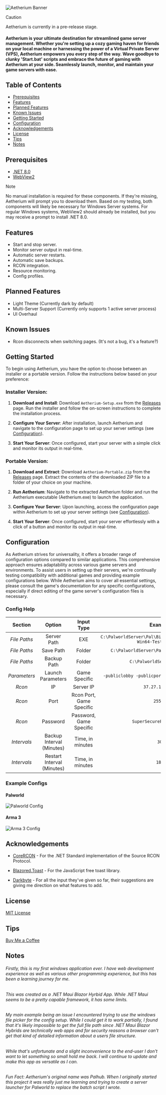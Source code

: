 ![Aetherium Banner](https://raw.githubusercontent.com/AriesLR/Aetherium/main/docs/images/bannerlogo.png)

 > [!CAUTION]  
> Aetherium is currently in a pre-release stage.

 #### Aetherium is your ultimate destination for streamlined game server management. Whether you're setting up a cozy gaming haven for friends on your local machine or harnessing the power of a Virtual Private Server (VPS), Aetherium empowers you every step of the way. Wave goodbye to clunky 'Start.bat' scripts and embrace the future of gaming with Aetherium at your side. Seamlessly launch, monitor, and maintain your game servers with ease.

## Table of Contents

- [Prerequisites](#prerequisites)
- [Features](#features)
- [Planned Features](#planned-features)
- [Known Issues](#known-issues)
- [Getting Started](#getting-started)
- [Configuration](#configuration)
- [Acknowledgements](#acknowledgements)
- [License](#license)
- [Tips](#tips)
- [Notes](#notes)

## Prerequisites

- [.NET 8.0](https://dotnet.microsoft.com/en-us/download/dotnet/thank-you/sdk-8.0.201-windows-x64-installer)
- [WebView2](https://developer.microsoft.com/en-us/microsoft-edge/webview2/consumer/?form=MA13LH)

 > [!NOTE]  
> No manual installation is required for these components. If they're missing, Aetherium will prompt you to download them. Based on my testing, both components will likely be necessary for Windows Server systems. For regular Windows systems, WebView2 should already be installed, but you may receive a prompt to install .NET 8.0.

## Features

- Start and stop server.
- Monitor server output in real-time.
- Automatic server restarts.
- Automatic save backups.
- RCON integration.
- Resource monitoring.
- Config profiles.

## Planned Features

- Light Theme (Currently dark by default)
- Multi-Server Support (Currently only supports 1 active server process)
- UI Overhaul

## Known Issues

- Rcon disconnects when switching pages. (It's not a bug, it's a feature?)

## Getting Started

To begin using Aetherium, you have the option to choose between an installer or a portable version. Follow the instructions below based on your preference:

### Installer Version:

1. **Download and Install**: Download `Aetherium-Setup.exe` from the [Releases](https://github.com/arieslr/Aetherium/releases/latest) page. Run the installer and follow the on-screen instructions to complete the installation process.

2. **Configure Your Server**: After installation, launch Aetherium and navigate to the configuration page to set up your server settings (see [Configuration](#configuration)).

3. **Start Your Server**: Once configured, start your server with a simple click and monitor its output in real-time.

### Portable Version:

1. **Download and Extract**: Download `Aetherium-Portable.zip` from the [Releases](https://github.com/arieslr/Aetherium/releases/latest) page. Extract the contents of the downloaded ZIP file to a folder of your choice on your machine.

2. **Run Aetherium**: Navigate to the extracted Aetherium folder and run the Aetherium executable (Aetherium.exe) to launch the application.

3. **Configure Your Server**: Upon launching, access the configuration page within Aetherium to set up your server settings (see [Configuration](#configuration)).

4. **Start Your Server**: Once configured, start your server effortlessly with a click of a button and monitor its output in real-time.


## Configuration

As Aetherium strives for universality, it offers a broader range of configuration options compared to similar applications. This comprehensive approach ensures adaptability across various game servers and environments. To assist users in setting up their servers, we're continually testing compatibility with additional games and providing example configurations below. While Aetherium aims to cover all essential settings, please consult the game's documentation for any specific configurations, especially if direct editing of the game server's configuration files is necessary.

### Config Help
|Section | Option | Input Type | Example |
| :---: | :---: | :---: | :---: |
| *File Paths* | Server Path | EXE | `C:\PalworldServer\Pal\Binaries\Win64\PalServer-Win64-Test-Cmd.exe` |
| *File Paths* | Save Path | Folder | `C:\PalworldServer\Pal\Saved\SaveGames\0` |
| *File Paths* | Backup Path | Folder | `C:\PalworldServerBackups` |
| *Parameters* | Launch Parameters | Game Specific | `-publiclobby -publicport=8211 -RCONPort=25575` |
| *Rcon* | IP | Server IP | `37.27.179.166` |
| *Rcon* | Port | Rcon Port, Game Specific | `25575` |
| *Rcon* | Password | Password, Game Specific | `SuperSecurePassword123` |
| *Intervals* | Backup Interval (Minutes) | Time, in minutes | `30` | 
| *Intervals* | Restart Interval (Minutes) | Time, in minutes | `180` |

### Example Configs

#### Palworld
![Palworld Config](https://raw.githubusercontent.com/AriesLR/Aetherium/main/docs/images/config/palworldconfig.png)

#### Arma 3
![Arma 3 Config](https://raw.githubusercontent.com/AriesLR/Aetherium/main/docs/images/config/arma3config.png)

## Acknowledgements
- [CoreRCON](https://github.com/Challengermode/CoreRcon) - For the .NET Standard implementation of the Source RCON Protocol.

- [Blazored.Toast](https://github.com/Blazored/Toast) - For the JavaScript free toast library.

- [Darkbyte](https://github.com/darkbyte42) - For all the input they've given so far, their suggestions are giving me direction on what features to add.

## License

[MIT License](LICENSE)

## Tips
[Buy Me a Coffee](https://www.buymeacoffee.com/arieslr)

## Notes

###### Firstly, this is my first windows application ever. I have web development experience as well as various other programming experience, but this has been a learning journey for me.

###### This was created as a .NET Maui Blazor Hyrbid App. While .NET Maui seems to be a pretty capable framework, it has some limits. 

###### My main example being an issue I encountered trying to use the windows file picker for the config setup. While I could get it to work partially, I found that it's likely impossible to get the full file path since .NET Maui Blazor Hybrids are technically web apps and for security reasons a browser can't get that kind of detailed information about a users file structure.

###### While that's unfortunate and a slight inconvenience to the end-user I don't want to let something so small hold me back. I will continue to update and make this app as versatile as I can.

###### Fun Fact: Aetherium's original name was Palhub. When I originally started this project it was really just me learning and trying to create a server launcher for Palworld to replace the batch script I wrote. 
